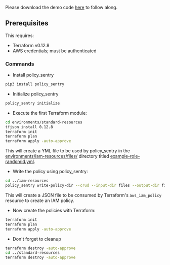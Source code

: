 Please download the demo code [here](https://github.com/salesforce/policy_sentry/tree/master/examples/terraform) to follow along.

## Prerequisites

This requires:
* Terraform v0.12.8
* AWS credentials; must be authenticated

### Commands

* Install policy_sentry

```bash
pip3 install policy_sentry
```

* Initialize policy_sentry

```bash
policy_sentry initialize
```

* Execute the first Terraform module:

```bash
cd environments/standard-resources
tfjson install 0.12.8
terraform init
terraform plan
terraform apply -auto-approve
```

This will create a YML file to be used by policy_sentry in the [environments/iam-resources/files/](https://github.com/salesforce/policy_sentry/tree/master/examples/terraform/environments/iam-resources/files) directory titled [example-role-randomid.yml](https://github.com/salesforce/policy_sentry/blob/master/examples/terraform/environments/iam-resources/files/example-role-jpwdp.yml.example).

* Write the policy using policy_sentry:

```bash
cd ../iam-resources
policy_sentry write-policy-dir --crud --input-dir files --output-dir files
```

This will create a JSON file to be consumed by Terraform's `aws_iam_policy` resource to create an IAM policy.

* Now create the policies with Terraform:

```bash
terraform init
terraform plan
terraform apply -auto-approve
```

* Don't forget to cleanup

```bash
terraform destroy -auto-approve
cd ../standard-resources
terraform destroy -auto-approve
```

